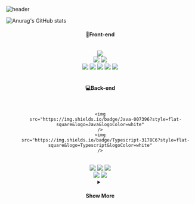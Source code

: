 ![header](https://capsule-render.vercel.app/api?type=slice&color=gradient&height=160&section=header&text=Hi!%20I'm%20Feev&fontAlign=50&fontAlignY=70&fontSize=70&fontColor=000000)

![Anurag's GitHub
stats](https://github-readme-stats.vercel.app/api?username=espressom&show_icons=true&theme=dracula)

<div align="center"><h4>💎Front-end</h4></div>
<br />
<div align="center">
    <img
        src="https://img.shields.io/badge/Typescript-3178C6?style=flat-square&logo=Typescript&logoColor=white"
    />
    <br />
    <img
        src="https://img.shields.io/badge/React-61DAFB?style=flat-square&logo=React&logoColor=white"
    />
    <img
        src="https://img.shields.io/badge/Redux-764ABC?style=flat-square&logo=Redux&logoColor=white"
    />
    <br />
    <img
        src="https://img.shields.io/badge/npm-CB3837?style=flat-square&logo=npm&logoColor=white"
    />
    <img
        src="https://img.shields.io/badge/yarn-2C8EBB?style=flat-square&logo=yarn&logoColor=white"
    />
    <img
        src="https://img.shields.io/badge/Styled Components-DB7093?style=flat-square&logo=React&logoColor=white"
    />
    <img
        src="https://img.shields.io/badge/Sass-CC6699?style=flat-square&logo=Sass&logoColor=white"
    />
        <img
        src="https://img.shields.io/badge/Next.js-000000?style=flat-square&logo=Next.js&logoColor=white"
    />
</div>
<br />

<div align="center"><h4>💻Back-end</h4></div>
<br />
<div align="center">

    <img
        src="https://img.shields.io/badge/Java-007396?style=flat-square&logo=Java&logoColor=white"
    />
    <img
        src="https://img.shields.io/badge/Typescript-3178C6?style=flat-square&logo=Typescript&logoColor=white"
    />
  
  <br>
    <img
        src="https://img.shields.io/badge/Spring-6DB33F?style=flat-square&logo=Spring&logoColor=white"
    />
    <img
        src="https://img.shields.io/badge/Spring Boot-6DB33F?style=flat-square&logo=Spring Boot&logoColor=white"
    />
    <img
        src="https://img.shields.io/badge/Spring Security-6DB33F?style=flat-square&logo=Spring Security&logoColor=white"
    />
  <br>
            <img
        src="https://img.shields.io/badge/Node.js-339933?style=flat-square&logo=Node.js&logoColor=white"
    />
    <img
        src="https://img.shields.io/badge/Express-000000?style=flat-square&logo=Express&logoColor=white"
    />

</div>

<details align="center">
    <summary><h4>Show More</h4></summary>
<div align="center"> <h4> ⚙DevOps</h4> </div>
<br>
<div align="center">
  <img src="https://img.shields.io/badge/VirtualBox-183A61?style=flat-square&logo=VirtualBox&logoColor=white"/>
  <img src="https://img.shields.io/badge/Docker-2496ED?style=flat-square&logo=Docker&logoColor=white"/>
  <img src="https://img.shields.io/badge/AWS-232F3E?style=flat-square&logo=Amazon AWS&logoColor=white"/>
  <br>
  <img src="https://img.shields.io/badge/Jenkins-D24939?style=flat-square&logo=Jenkins&logoColor=white"/>

</div>
<br>
<div align="center"> <h4> 🛠IDE</h4> </div>
<br>
<div align="center">
  <img src="https://img.shields.io/badge/Visual Studio Code-007ACC?style=flat-square&logo=Visual Studio Code&logoColor=white"/>
  <img src="https://img.shields.io/badge/Eclipse IDE-2C2255?style=flat-square&logo=Eclipse IDE&logoColor=white"/>
  <img src="https://img.shields.io/badge/IntelliJ IDEA-000000?style=flat-square&logo=IntelliJ IDEA&logoColor=white"/>

  <br>
  <img src="https://img.shields.io/badge/PyCharm-000000?style=flat-square&logo=PyCharm&logoColor=white"/>
   <img src="https://img.shields.io/badge/Jupyter-F37626?style=flat-square&logo=Jupyter&logoColor=white"/>
  <br>
  <img src="https://img.shields.io/badge/Android Studio-3DDC84?style=flat-square&logo=Android Studio&logoColor=white"/>


</div>
<br>
<div align="center"> <h4> 🙏Collaboration</h4> </div>
<br>
<div align="center">
  <img src="https://img.shields.io/badge/GitHub-181717?style=flat-square&logo=GitHub&logoColor=white"/>
 <img src="https://img.shields.io/badge/Git-F05032?style=flat-square&logo=Git&logoColor=white"/>
 <img src="https://img.shields.io/badge/Postman-FF6C37?style=flat-square&logo=Postman&logoColor=white"/>
</div>
<br>
<br>
<div align="center"> <h4> 📊Data</h4> </div>
<br>
<div align="center">
  <img src="https://img.shields.io/badge/Python-3776AB?style=flat-square&logo=Python&logoColor=white"/>
  <img src="https://img.shields.io/badge/TensorFlow-FF6F00?style=flat-square&logo=TensorFlow&logoColor=white"/>
  <img src="https://img.shields.io/badge/NumPy-013243?style=flat-square&logo=NumPy&logoColor=white"/>
  <img src="https://img.shields.io/badge/Pandas-150458?style=flat-square&logo=Pandas&logoColor=white"/>
  <img src="https://img.shields.io/badge/plotly-3F4F75?style=flat-square&logo=plotly&logoColor=white"/>
  <br>
  <img src="https://img.shields.io/badge/D3.js-F9A03C?style=flat-square&logo=D3.js&logoColor=white"/>
</div>
<br>
<div align="center"> <h4> 📳Network</h4> </div>
<br>
<div align="center">
  <img src="https://img.shields.io/badge/Wireshark-1679A7?style=flat-square&logo=Wireshark&logoColor=white"/>
  <img src="https://img.shields.io/badge/Socket.io-010101?style=flat-square&logo=Socket.io&logoColor=white"/>
</div>
<br>
<div align="center"> <h4> ⚓OS</h4> </div>
<br>
<div align="center">
  <img src="https://img.shields.io/badge/Linux-FCC624?style=flat-square&logo=Linux&logoColor=white"/>
  <img src="https://img.shields.io/badge/Ubuntu 20.04-E95420?style=flat-square&logo=Ubuntu&logoColor=white"/>
  <img src="https://img.shields.io/badge/Windows-0078D6?style=flat-square&logo=Windows&logoColor=white"/>
</div>
<br>
<div align="center"> <h4> 🔒Database</h4> </div>
<br>
<div align="center">
  <img src="https://img.shields.io/badge/MySQL-4479A1?style=flat-square&logo=MySQL&logoColor=white"/>
  <img src="https://img.shields.io/badge/SQLite-003B57?style=flat-square&logo=SQLite&logoColor=white"/>
  <img src="https://img.shields.io/badge/Oracle-F80000?style=flat-square&logo=Oracle&logoColor=white"/>
  <img src="https://img.shields.io/badge/MongoDB-47A248?style=flat-square&logo=MongoDB&logoColor=white"/>
  <img src="https://img.shields.io/badge/Apache Hadoop-66CCFF?style=flat-square&logo=ApacheHadoop&logoColor=black"/>
</div>

<br>
<div align="center"> <h4> 🔗Blockchain</h4> </div>
<br>
<div align="center">
<img src="https://img.shields.io/badge/Ethereum-3C3C3D?style=flat-square&logo=Ethereum&logoColor=white"/>
  <img src="https://img.shields.io/badge/Solidity-363636?style=flat-square&logo=Solidity&logoColor=white"/>
  <img src="https://img.shields.io/badge/Go-00ADD8?style=flat-square&logo=Go&logoColor=white"/>
</div>
</details>


<!--
[![Solved.ac
프로필](http://mazassumnida.wtf/api/v2/generate_badge?boj=logomandum)](https://solved.ac/logomandum)
-->
